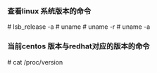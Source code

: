 ### 查看linux 系统版本的命令

\# lsb_release -a
\# uname
\# uname -r
\# uname -a

### 当前centos 版本与redhat对应的版本的命令

\# cat /proc/version


